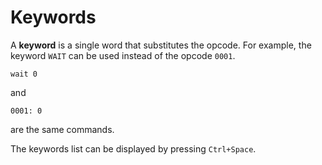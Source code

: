 # Keywords

A **keyword** is a single word that substitutes the opcode. For example, the keyword `WAIT` can be used instead of the opcode `0001`.

```
wait 0
```

and

```
0001: 0
```

are the same commands.&#x20;

The keywords list can be displayed by pressing `Ctrl+Space`.
